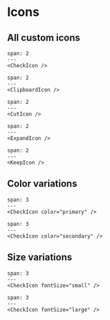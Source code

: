 # Icons

## All custom icons

```react
span: 2
---
<CheckIcon />
```

```react
span: 2
---
<ClipboardIcon />
```

```react
span: 2
---
<CutIcon />
```

```react
span: 2
---
<ExpandIcon />
```

```react
span: 2
---
<KeepIcon />
```

## Color variations

```react
span: 3
---
<CheckIcon color="primary" />
```

```react
span: 3
---
<CheckIcon color="secondary" />
```

## Size variations

```react
span: 3
---
<CheckIcon fontSize="small" />
```

```react
span: 3
---
<CheckIcon fontSize="large" />
```
